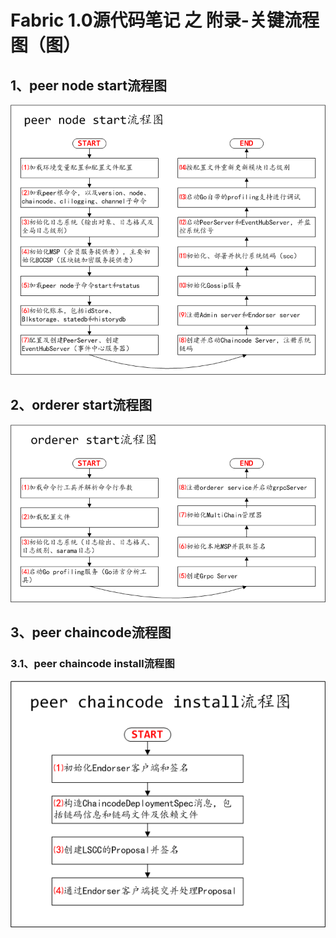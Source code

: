 # Fabric 1.0源代码笔记 之 附录-关键流程图（图）

## 1、peer node start流程图

![](../peer/peer_node_start.png)

## 2、orderer start流程图

![](../orderer/orderer_start.png)

## 3、peer chaincode流程图

### 3.1、peer chaincode install流程图

![](../peer/peer_chaincode_install.png)

